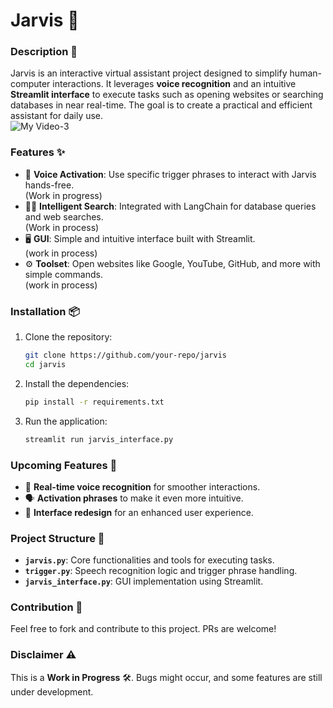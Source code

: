 # Jarvis 🤖  

### Description 🌟  
Jarvis is an interactive virtual assistant project designed to simplify human-computer interactions. It leverages **voice recognition** and an intuitive **Streamlit interface** to execute tasks such as opening websites or searching databases in near real-time. The goal is to create a practical and efficient assistant for daily use.  
![My Video-3](https://github.com/user-attachments/assets/c3b465c0-8609-41aa-8f8b-9dcdffd70b92)
### Features ✨  
- 🎤 **Voice Activation**: Use specific trigger phrases to interact with Jarvis hands-free.  
(Work in progress)
- 🕵️‍♂️ **Intelligent Search**: Integrated with LangChain for database queries and web searches.  
(Work in process)
- 🖥️ **GUI**: Simple and intuitive interface built with Streamlit.  
(work in process)
- ⚙️ **Toolset**: Open websites like Google, YouTube, GitHub, and more with simple commands.  
(work in process)

### Installation 📦  
1. Clone the repository:  
   ```bash  
   git clone https://github.com/your-repo/jarvis  
   cd jarvis  
   ```  
2. Install the dependencies:  
   ```bash  
   pip install -r requirements.txt  
   ```  
3. Run the application:  
   ```bash  
   streamlit run jarvis_interface.py
   ```  

### Upcoming Features 🚀  
- 💬 **Real-time voice recognition** for smoother interactions.  
- 🗣️ **Activation phrases** to make it even more intuitive.  
- 🎨 **Interface redesign** for an enhanced user experience.  

### Project Structure 📂  
- **`jarvis.py`**: Core functionalities and tools for executing tasks.  
- **`trigger.py`**: Speech recognition logic and trigger phrase handling.  
- **`jarvis_interface.py`**: GUI implementation using Streamlit.  

### Contribution 🤝  
Feel free to fork and contribute to this project. PRs are welcome!  

### Disclaimer ⚠️  
This is a **Work in Progress** 🛠️. Bugs might occur, and some features are still under development.  

